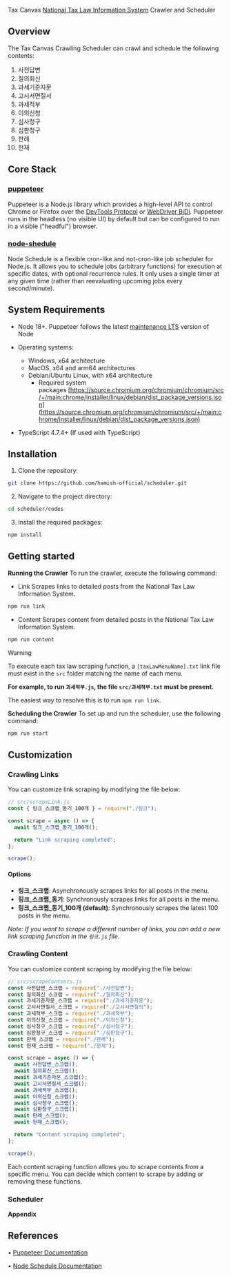 Tax Canvas [National Tax Law Information System](https://taxlaw.nts.go.kr/index.do) Crawler and Scheduler

## Overview
The Tax Canvas Crawling Scheduler can crawl and schedule the following contents:

1. 사전답변
2. 질의회신
3. 과세기준자문
4. 고시서면질서
5. 과세적부
6. 이의신청
7. 심사청구
8. 심판청구
9. 판례
10. 헌재

## Core Stack
### [puppeteer](https://github.com/puppeteer/puppeteer?tab=readme-ov-file)
Puppeteer is a Node.js library which provides a high-level API to control Chrome or Firefox over the [DevTools Protocol](https://chromedevtools.github.io/devtools-protocol/) or [WebDriver BiDi](https://pptr.dev/webdriver-bidi). Puppeteer runs in the headless (no visible UI) by default but can be configured to run in a visible ("headful") browser.

### [node-shedule](https://github.com/node-schedule/node-schedule)
Node Schedule is a flexible cron-like and not-cron-like job scheduler for Node.js. It allows you to schedule jobs (arbitrary functions) for execution at specific dates, with optional recurrence rules. It only uses a single timer at any given time (rather than reevaluating upcoming jobs every second/minute).

## System Requirements

- Node 18+. Puppeteer follows the latest [maintenance LTS](https://github.com/nodejs/Release#release-schedule) version of Node
    
- Operating systems:
    
    - Windows, x64 architecture
    - MacOS, x64 and arm64 architectures
    - Debian/Ubuntu Linux, with x64 architecture
        - Required system packages [https://source.chromium.org/chromium/chromium/src/+/main:chrome/installer/linux/debian/dist_package_versions.json](https://source.chromium.org/chromium/chromium/src/+/main:chrome/installer/linux/debian/dist_package_versions.json)

- TypeScript 4.7.4+ (If used with TypeScript)

## Installation

1. Clone the repository:    

```bash
git clone https://github.com/hamish-official/scheduler.git
```

2. Navigate to the project directory:

```bash
cd scheduler/codes
```

3. Install the required packages:

```bash
npm install
```

## Getting started

**Running the Crawler**
To run the crawler, execute the following command:

- Link
Scrapes links to detailed posts from the National Tax Law Information System.

```bash
npm run link
```

- Content
Scrapes content from detailed posts in the National Tax Law Information System.

```bash
npm run content
```

> [!warning]
> To execute each tax law scraping function, a `[taxLawMenuName].txt` link file must exist in the `src` folder matching the name of each menu.
> 
>  **For example, to run `과세적부.js`, the file `src/과세적부.txt` must be present.**
>  
>The easiest way to resolve this is to run `npm run link`.

**Scheduling the Crawler**
To set up and run the scheduler, use the following command:

```bash
npm run start
```

## Customization

### Crawling Links

You can customize link scraping by modifying the file below:

```js
// src/scrapeLink.js
const { 링크_스크랩_동기_100개 } = require("./링크");

const scrape = async () => {
  await 링크_스크랩_동기_100개();

  return "Link scraping completed";
};

scrape();
```

#### Options

- **링크_스크랩**: Asynchronously scrapes links for all posts in the menu.
- **링크_스크랩_동기**: Synchronously scrapes links for all posts in the menu.
- **링크_스크랩_동기_100개 (default)**: Synchronously scrapes the latest 100 posts in the menu.

*Note: If you want to scrape a different number of links, you can add a new link scraping function in the `링크.js` file.*

### Crawling Content

You can customize content scraping by modifying the file below:

```js
// src/scrapeContents.js
const 사전답변_스크랩 = require("./사전답변");
const 질의회신_스크랩 = require("./질의회신");
const 과세기준자문_스크랩 = require("./과세기준자문");
const 고시서면질서_스크랩 = require("./고시서면질의");
const 과세적부_스크랩 = require("./과세적부");
const 이의신청_스크랩 = require("./이의신청");
const 심사청구_스크랩 = require("./심사청구");
const 심판청구_스크랩 = require("./심판청구");
const 판례_스크랩 = require("./판례");
const 헌재_스크랩 = require("./헌재");

const scrape = async () => {
  await 사전답변_스크랩();
  await 질의회신_스크랩();
  await 과세기준자문_스크랩();
  await 고시서면질서_스크랩();
  await 과세적부_스크랩();
  await 이의신청_스크랩();
  await 심사청구_스크랩();
  await 심판청구_스크랩();
  await 판례_스크랩();
  await 헌재_스크랩();

  return "Content scraping completed";
};

scrape();
```

Each content scraping function allows you to scrape contents from a specific menu. You can decide which content to scrape by adding or removing these functions.

### Scheduler





**Appendix**

## References

• [Puppeteer Documentation](https://github.com/puppeteer/puppeteer)

• [Node Schedule Documentation](https://github.com/node-schedule/node-schedule)